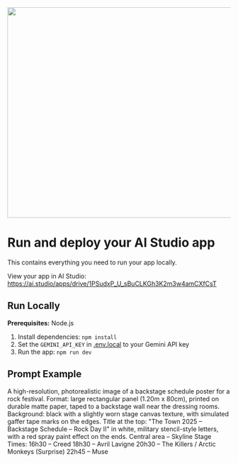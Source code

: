 <div align="center">
<img width="1200" height="475" alt="GHBanner" src="https://github.com/user-attachments/assets/0aa67016-6eaf-458a-adb2-6e31a0763ed6" />
</div>

# Run and deploy your AI Studio app

This contains everything you need to run your app locally.

View your app in AI Studio: https://ai.studio/apps/drive/1PSudxP_U_sBuCLKGh3K2m3w4amCXfCsT

## Run Locally

**Prerequisites:**  Node.js


1. Install dependencies:
   `npm install`
2. Set the `GEMINI_API_KEY` in [.env.local](.env.local) to your Gemini API key
3. Run the app:
   `npm run dev`

## Prompt Example
A high-resolution, photorealistic image of a backstage schedule poster for a rock festival.
Format: large rectangular panel (1.20m x 80cm), printed on durable matte paper, taped to a backstage wall near the dressing rooms.
Background: black with a slightly worn stage canvas texture, with simulated gaffer tape marks on the edges.
Title at the top: "The Town 2025 – Backstage Schedule – Rock Day II" in white, military stencil-style letters, with a red spray paint effect on the ends.
Central area – Skyline Stage Times:
16h30 – Creed
18h30 – Avril Lavigne
20h30 – The Killers / Arctic Monkeys (Surprise)
22h45 – Muse
